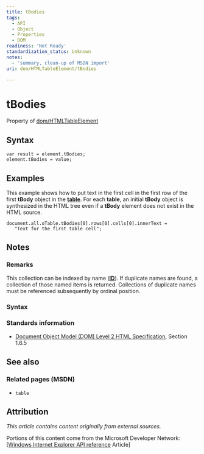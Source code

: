 ```yaml
---
title: tBodies
tags:
  - API
  - Object
  - Properties
  - DOM
readiness: 'Not Ready'
standardization_status: Unknown
notes:
  - 'summary, clean-up of MSDN import'
uri: dom/HTMLTableElement/tBodies

---
```

# tBodies

<span data-meta="applies_to" data-type="key">Property of <span data-type="value">[dom/HTMLTableElement](/dom/HTMLTableElement)</span></span>

## Syntax

``` {.js}
var result = element.tBodies;
element.tBodies = value;
```

## Examples

This example shows how to put text in the first cell in the first row of the first **tBody** object in the [**table**](/html/elements/table). For each **table**, an initial **tBody** object is synthesized in the HTML tree even if a **tBody** element does not exist in the HTML source.

    document.all.oTable.tBodies[0].rows[0].cells[0].innerText =
       "Text for the first table cell";

## Notes

### Remarks

This collection can be indexed by name ([**ID**](/html/attributes/id)). If duplicate names are found, a collection of those named items is returned. Collections of duplicate names must be referenced subsequently by ordinal position.

### Syntax

### Standards information

-   [Document Object Model (DOM) Level 2 HTML Specification](http://go.microsoft.com/fwlink/p/?linkid=196991), Section 1.6.5

## See also

### Related pages (MSDN)

-   `table`

## Attribution

*This article contains content originally from external sources.*

Portions of this content come from the Microsoft Developer Network: [[Windows Internet Explorer API reference](http://msdn.microsoft.com/en-us/library/ie/hh828809%28v=vs.85%29.aspx) Article]

